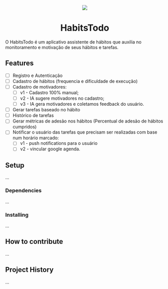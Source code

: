 <p align="center"><img src="https://github.com/Matheus-Lara/science-and-code/assets/63257275/d84b82bc-7597-434f-840c-6d2507e8b85d"></img></p>

<h1 align="center">HabitsTodo</h1>

O HabitsTodo é um aplicativo assistente de hábitos que auxilia no monitoramento e motivação de seus hábitos e tarefas.

## Features 

- [ ] Registro e Autenticação
- [ ] Cadastro de hábitos (frequencia e dificuldade de execução)
- [ ] Cadastro de motivadores:
  - [ ] v1 - Cadastro 100% manual;
  - [ ] v2 - IA sugere motivadores no cadastro;
  - [ ] v3 - IA gera motivadores e coletamos feedback do usuário.
- [ ] Gerar tarefas baseado no hábito
- [ ] Histórico de tarefas
- [ ] Gerar métricas de adesão nos hábitos (Percentual de adesão de hábitos cumpridos)
- [ ] Notificar o usuário das tarefas que precisam ser realizadas com base num horário marcado:
  - [ ] v1 - push notifications para o usuário
  - [ ] v2 - vincular google agenda.

## Setup
...

### Dependencies
...

### Installing
...

## How to contribute
...

## Project History
...
